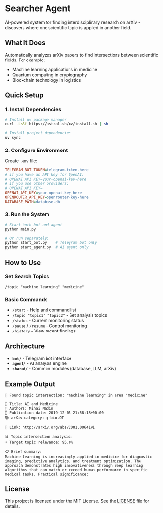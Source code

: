 # Searcher Agent

AI-powered system for finding interdisciplinary research on arXiv - discovers where one scientific topic is applied in another field.

## What It Does

Automatically analyzes arXiv papers to find intersections between scientific fields. For example:
- Machine learning applications in medicine
- Quantum computing in cryptography  
- Blockchain technology in logistics

## Quick Setup

### 1. Install Dependencies

```bash
# Install uv package manager
curl -LsSf https://astral.sh/uv/install.sh | sh

# Install project dependencies
uv sync
```

### 2. Configure Environment

Create `.env` file:

```ini
TELEGRAM_BOT_TOKEN=telegram-token-here
# if you have an API key for OpenAI:
# OPENAI_API_KEY=your-openai-key-here
# if you use other providers:
# OPENAI_API_KEY=
OPENAI_API_KEY=your-openai-key-here
OPENROUTER_API_KEY=openrouter-key-here
DATABASE_PATH=database.db
```

### 3. Run the System
```bash
# Start both bot and agent
python main.py

# Or run separately:
python start_bot.py    # Telegram bot only
python start_agent.py  # AI agent only
```

## How to Use

### Set Search Topics

```
/topic "machine learning" "medicine"
```

### Basic Commands

- `/start` - Help and command list
- `/topic "topic1" "topic2"` - Set analysis topics
- `/status` - Current monitoring status
- `/pause` / `/resume` - Control monitoring
- `/history` - View recent findings

## Architecture

- **`bot/`** - Telegram bot interface
- **`agent/`** - AI analysis engine  
- **`shared/`** - Common modules (database, LLM, arXiv)

## Example Output

```
🔬 Found topic intersection: "machine learning" in area "medicine"

📄 Title: AI and Medicine
👥 Authors: Mihai Nadin
📅 Publication date: 2019-12-05 21:58:18+00:00
📚 arXiv category: q-bio.OT

🔗 Link: http://arxiv.org/abs/2001.00641v1

📊 Topic intersection analysis:
• Target topic relevance: 95.0%

📋 Brief summary:
Machine learning is increasingly applied in medicine for diagnostic imaging, predictive analytics, and treatment optimization. The approach demonstrates high innovativeness through deep learning algorithms that can match or exceed human performance in specific medical tasks. Practical significance:
```

## License

This project is licensed under the MIT License. See the [LICENSE](LICENSE) file for details.